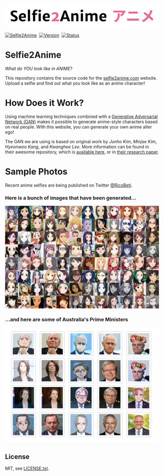 
![Selfie2Anime](s2a.png)

[![Selfie2Anime](https://img.shields.io/badge/app-selfie2anime-f06292.svg?style=for-the-badge)](https://selfie2anime.com)&nbsp;
[![Version](https://img.shields.io/badge/version-1.0-05A5CC.svg?style=for-the-badge)](https://selfie2anime.com)&nbsp;
[![Status](https://img.shields.io/badge/status-live-00B20E.svg?style=for-the-badge)](https://selfie2anime.com)

# Selfie2Anime

*What do YOU look like in ANIME?*

This repository contains the source code for the [selfie2anime.com](https://selfie2anime.com) website. Upload a selfie and find out what you look like as an anime character!


# How Does it Work?

Using machine learning techniques combined with a [Generative Adversarial Network (GAN)](https://en.wikipedia.org/wiki/Generative_adversarial_network) makes it possible to generate anime-style characters based on real people. With this website, you can generate your own anime alter ego!

The GAN we are using is based on original work by *Junho Kim*, *Minjae Kim*, *Hyeonwoo Kang*, and *Kwanghee Lee*. More information can be found in their awesome repository, which is [available here](https://github.com/taki0112/UGATIT), or in [their research paper](https://arxiv.org/abs/1907.10830).


# Sample Photos

Recent anime selfies are being published on Twitter [@RicoBeti](https://twitter.com/RicoBeti).

### Here is a bunch of images that have been generated...

![Preview](wall.jpg)


### ...and here are some of Australia's Prime Ministers

![Preview](pms.png)



## License

MIT, see [LICENSE.txt](LICENSE.txt).

